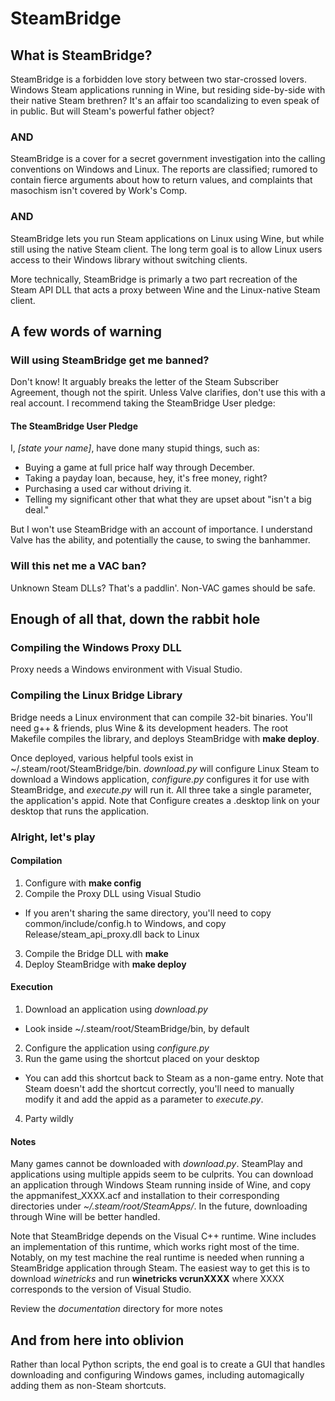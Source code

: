 # SteamBridge

## What is SteamBridge?

SteamBridge is a forbidden love story between two star-crossed lovers.
Windows Steam applications running in Wine, but residing side-by-side
with their native Steam brethren?  It's an affair too scandalizing to
even speak of in public.  But will Steam's powerful father object?

### AND

SteamBridge is a cover for a secret government investigation into the
calling conventions on Windows and Linux.  The reports are classified;
rumored to contain fierce arguments about how to return values, and
complaints that masochism isn't covered by Work's Comp.

### AND

SteamBridge lets you run Steam applications on Linux using Wine, but
while still using the native Steam client.  The long term goal is to allow
Linux users access to their Windows library without switching clients.

More technically, SteamBridge is primarly a two part recreation of
the Steam API DLL that acts a proxy between Wine and the Linux-native
Steam client.

## A few words of warning

### Will using SteamBridge get me banned?

Don't know!  It arguably breaks the letter of the Steam Subscriber
Agreement, though not the spirit.  Unless Valve clarifies, don't use
this with a real account.  I recommend taking the SteamBridge User pledge:

#### The SteamBridge User Pledge

I, *[state your name]*, have done many stupid things, such as:

* Buying a game at full price half way through December.
* Taking a payday loan, because, hey, it's free money, right?
* Purchasing a used car without driving it.
* Telling my significant other that what they are upset about "isn't a
  big deal."

But I won't use SteamBridge with an account of importance.  I understand
Valve has the ability, and potentially the cause, to swing the banhammer.

### Will this net me a VAC ban?

Unknown Steam DLLs?  That's a paddlin'.  Non-VAC games should be safe.

## Enough of all that, down the rabbit hole

### Compiling the Windows Proxy DLL

Proxy needs a Windows environment with Visual Studio.

### Compiling the Linux Bridge Library

Bridge needs a Linux environment that can compile 32-bit binaries.
You'll need g++ & friends, plus Wine & its development headers.
The root Makefile compiles the library, and deploys SteamBridge with
**make deploy**.

Once deployed, various helpful tools exist in
~/.steam/root/SteamBridge/bin.  *download.py* will configure Linux Steam
to download a Windows application, *configure.py* configures it for
use with SteamBridge, and *execute.py* will run it.  All three take a
single parameter, the application's appid.  Note that Configure creates
a .desktop link on your desktop that runs the application.

### Alright, let's play

#### Compilation

1. Configure with **make config**
2. Compile the Proxy DLL using Visual Studio
  * If you aren't sharing the same directory, you'll need
    to copy common/include/config.h to Windows, and copy
    Release/steam\_api\_proxy.dll back to Linux
3. Compile the Bridge DLL with **make**
4. Deploy SteamBridge with **make deploy**

#### Execution

1. Download an application using *download.py*
  * Look inside ~/.steam/root/SteamBridge/bin, by default
2. Configure the application using *configure.py*
3. Run the game using the shortcut placed on your desktop
  * You can add this shortcut back to Steam as a non-game entry.
    Note that Steam doesn't add the shortcut correctly, you'll need to
    manually modify it and add the appid as a parameter to *execute.py*.
4. Party wildly

#### Notes

Many games cannot be downloaded with *download.py*.  SteamPlay and
applications using multiple appids seem to be culprits.  You can download
an application through Windows Steam running inside of Wine, and copy the
appmanifest\_XXXX.acf and installation to their corresponding directories
under *~/.steam/root/SteamApps/*.  In the future, downloading through
Wine will be better handled.

Note that SteamBridge depends on the Visual C++ runtime.  Wine includes
an implementation of this runtime, which works right most of the time.
Notably, on my test machine the real runtime is needed when running a
SteamBridge application through Steam.  The easiest way to get this is
to download *winetricks* and run **winetricks vcrunXXXX** where XXXX
corresponds to the version of Visual Studio.

Review the *documentation* directory for more notes

## And from here into oblivion

Rather than local Python scripts, the end goal is to create a GUI that
handles downloading and configuring Windows games, including automagically
adding them as non-Steam shortcuts.

